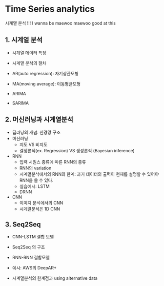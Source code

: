 # Time Series analytics
시계열 분석 !!! I wanna be maewoo maewoo good at this

## 1. 시계열 분석 
- 시계열 데이터 특징
- 시계열 분석의 절차

- AR(auto regression): 자기상관모형
- MA(moving average): 이동평균모형

- ARIMA
- SARIMA


## 2. 머신러닝과 시계열분석
- 딥러닝의 개념: 신경망 구조
- 머신러닝 
  - 지도 VS 비지도
  - 결정론적(ex. Regression) VS 생성론적 (Bayesian inference)
- RNN
  - 입력 시퀀스 종류에 따른 RNN의 종류
  - RNN의 variation
  - 시계열분석에서의 RNN의 한계: 과거 데이터의 출력이 현재를 설명할 수 있어야 RNN을 쓸 수 있다.
  - 실습예시: LSTM
  - DRNN
- CNN
  - 이미지 분석에서의 CNN
  - 시계열분석은 1D CNN


## 3. Seq2Seq
- CNN-LSTM 결합 모델
- Seq2Seq 의 구조
- RNN-RNN 결합모델
- 예시: AWS의 DeepAR+

- 시계열분석의 한계점과 using alternative data


